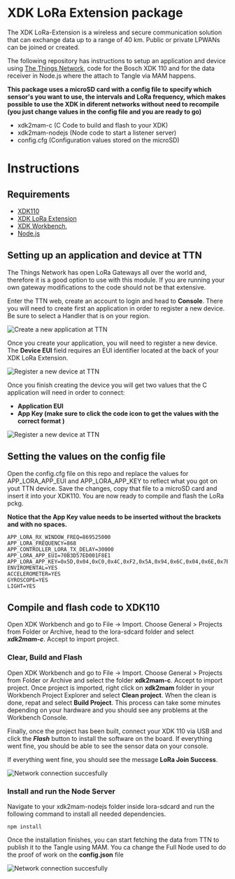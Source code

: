 # XDK LoRa Extension package

The XDK LoRa-Extension is a wireless and secure communication solution that can exchange data up to a range of 40 km. Public or private LPWANs can be joined or created.

The following repository has instructions to setup an application and device using [The Things Network](https://www.thethingsnetwork.org/), code for the Bosch XDK 110 and for the data receiver in Node.js where the attach to Tangle via MAM happens. 

**This package uses a microSD card with a config file to specify which sensor's you want to use, the intervals and LoRa frequency, which makes possible to use the XDK in diferent networks without need to recompile (you just change values in the config file and you are ready to go)**


- xdk2mam-c (C Code to build and flash to your XDK)
- xdk2mam-nodejs (Node code to start a listener server)
- config.cfg (Configuration values stored on the microSD)

# Instructions

## Requirements
- [XDK110](https://developer.bosch.com/web/xdk/overview)
- [XDK LoRa Extension](https://xdk.bosch-connectivity.com/extensions)
- [XDK Workbench](https://developer.bosch.com/web/xdk/downloads), 
- [Node.js](https://nodejs.org/en/download/)


## Setting up an application and device at TTN

The Things Network has open LoRa Gateways all over the world and, therefore it is a good option to use with this module. If you are running your own 
gateway modifications to the code should not be that extensive. 

Enter the TTN web, create an account to login and head to **Console**. There you will need to create first an application in order to register 
a new device. Be sure to select a Handler that is on your region. 

![Create a new application at TTN](https://xdk2mam.io/assets/images/Pic1.png)

Once you create your application, you will need to register a new device. The **Device EUI** field requires an EUI identifier located at the back of your XDK LoRa Extension. 

![Register a new device at TTN](https://xdk2mam.io/assets/images/Pic2.png)

Once you finish creating the device you will get two values that the C application will need in order to connect: 

- **Application EUI** 
- **App Key (make sure to click the code icon to get the values with the correct format )**

![Register a new device at TTN](https://xdk2mam.io/assets/images/Pic3.png)

## Setting the values on the config file

Open the config.cfg file on this repo and replace the values for APP_LORA_APP_EUI and APP_LORA_APP_KEY to reflect what you got on yout TTN device. Save the changes, copy that file to a microSD card and insert it into your XDK110. 
You are now ready to compile and flash the LoRa pckg.

**Notice that the App Key value needs to be inserted without the brackets and with no spaces.** 

```
APP_LORA_RX_WINDOW_FREQ=869525000
APP_LORA_FREQUENCY=868
APP_CONTROLLER_LORA_TX_DELAY=30000
APP_LORA_APP_EUI=70B3D57ED001F8E1
APP_LORA_APP_KEY=0x5D,0x04,0xC0,0x4C,0xF2,0x5A,0x94,0x6C,0x04,0x6E,0x7B,0xCC,0x57,0x1C,0x14,0x40
ENVIROMENTAL=YES
ACCELEROMETER=YES
GYROSCOPE=YES
LIGHT=YES
```

## Compile and flash code to XDK110

Open XDK Workbench and go to File -> Import. Choose General > Projects from Folder or Archive, head to the lora-sdcard folder and select ***xdk2mam-c***. Accept to import project. 


### Clear, Build and Flash
Open XDK Workbench and go to File -> Import. Choose General > Projects from Folder or Archive and select the folder **xdk2mam-c**. Accept to import project. Once project is imported, right click on **xdk2mam** folder in your Workbench Project Explorer and select **Clean project**. When the clean is done, repat and select **Build Project**. This process can take some minutes depending on your hardware and you should see any problems at the Workbench Console.

Finally, once the project has been built, connect your XDK 110 via USB and click the ***Flash*** button to install the software on the board. If everything went fine, you should be able to see the sensor data on your console.

If everything went fine, you should see the message **LoRa Join Success**. 

![Network connection succesfully](https://xdk2mam.io/assets/images/WbConsole.png)


### Install and run the Node Server

Navigate to your xdk2mam-nodejs folder inside lora-sdcard and run the following command to install all needed dependencies. 

```
npm install
```
Once the installation finishes, you can start fetching the data from TTN to publish it to the Tangle using MAM. 
You ca change the Full Node used to do the proof of work on the **config.json** file

![Network connection succesfully](https://xdk2mam.io/assets/images/PicNodeConsole.png.png)

